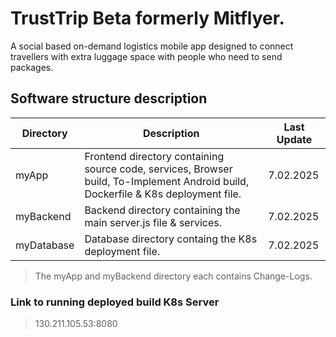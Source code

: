 # TrustTrip Beta formerly Mitflyer.

A social based on-demand logistics mobile app designed to connect travellers with extra luggage space with people who need to send packages.

## Software structure description
Directory | Description | Last Update
 --- | --- | --- 
myApp | Frontend directory containing source code, services, Browser build, To-Implement Android build, Dockerfile & K8s deployment file.  | 7.02.2025
myBackend | Backend directory containing the main server.js file & services.  | 7.02.2025
myDatabase | Database directory containg the K8s deployment file.  | 7.02.2025

> The myApp and myBackend directory each contains Change-Logs.

### Link to running deployed build K8s Server
>  130.211.105.53:8080
